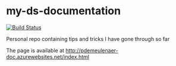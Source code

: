 # my-ds-documentation

[![Build Status](https://dev.azure.com/pdemeulenaer/test/_apis/build/status/pdemeulenaer.my-ds-documentation?branchName=master)](https://dev.azure.com/pdemeulenaer/test/_build/latest?definitionId=2&branchName=master)

Personal repo containing tips and tricks I have gone through so far

The page is available at http://pdemeulenaer-doc.azurewebsites.net/index.html
